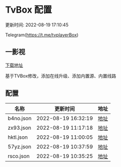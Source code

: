 # TvBox 配置

更新时间: 2022-08-19 17:10:45

Telegram(https://t.me/tvplayerBox)

## 一影视

[下载地址](https://ghproxy.com/https://raw.githubusercontent.com/tv-player/apks/main/live/一影视_1.0.1.apk)

基于TVBox修改，添加在线升级、添加内置源、内置线路


## 配置


|   名称  | 更新时间  |地址  |
|  ----  | ----  |----  |
|  b4no.json | 2022-08-19 16:32:19 |[地址](https://box.okeybox.top/tv/b4no.json) |
|  zx93.json | 2022-08-19 11:17:18 |[地址](https://box.okeybox.top/tv/zx93.json) |
|  hktl.json | 2022-08-19 11:00:05 |[地址](https://box.okeybox.top/tv/hktl.json) |
|  57yz.json | 2022-08-19 10:37:59 |[地址](https://box.okeybox.top/tv/57yz.json) |
|  rsco.json | 2022-08-19 10:35:25 |[地址](https://box.okeybox.top/tv/rsco.json) |
  
